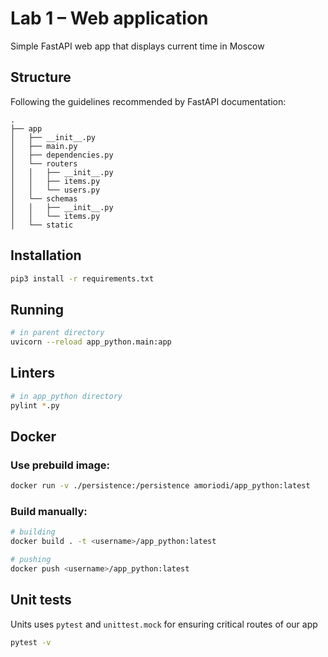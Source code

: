 # Lab 1 – Web application

Simple FastAPI web app that displays current time in Moscow

## Structure

Following the guidelines recommended by FastAPI documentation:

```
.
├── app
│   ├── __init__.py
│   ├── main.py
│   ├── dependencies.py
│   └── routers
│   │   ├── __init__.py
│   │   ├── items.py
│   │   └── users.py
│   └── schemas
│   │   ├── __init__.py
│   │   └── items.py
│   └── static
```

## Installation

```bash
pip3 install -r requirements.txt
```

## Running

```bash
# in parent directory
uvicorn --reload app_python.main:app
```

## Linters

```bash
# in app_python directory
pylint *.py
```

## Docker

### Use prebuild image:

```bash
docker run -v ./persistence:/persistence amoriodi/app_python:latest
```

### Build manually:

```bash
# building
docker build . -t <username>/app_python:latest

# pushing
docker push <username>/app_python:latest
```

## Unit tests

Units uses `pytest` and `unittest.mock` for ensuring critical routes of our app

```bash
pytest -v
```
